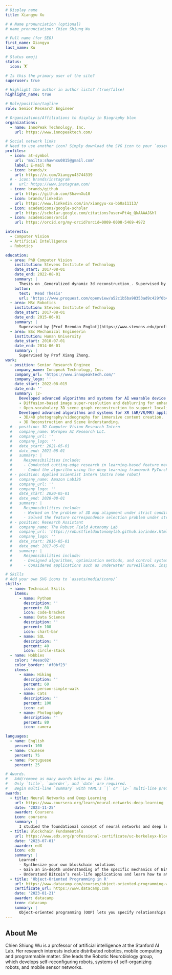 ```yaml
---
# Display name
title: Xiangyu Xu

# # Name pronunciation (optional)
# name_pronunciation: Chien Shiung Wu

# Full name (for SEO)
first_name: Xiangyu
last_name: Xu

# Status emoji
status:
  icon: 🏋️

# Is this the primary user of the site?
superuser: true

# Highlight the author in author lists? (true/false)
highlight_name: true

# Role/position/tagline
role: Senior Research Engineer

# Organizations/Affiliations to display in Biography blox
organizations:
  - name: InnoPeak Technology, Inc.
    url: https://www.innopeaktech.com/

# Social network links
# Need to use another icon? Simply download the SVG icon to your `assets/media/icons/` folder.
profiles:
  - icon: at-symbol
    url: 'mailto:shawnxu0815@gmail.com'
    label: E-mail Me
  - icon: brands/x
    url: https://x.com/Xiangyu43744339
  # - icon: brands/instagram
  #   url: https://www.instagram.com/
  - icon: brands/github
    url: https://github.com/ShawnXu10
  - icon: brands/linkedin
    url: https://www.linkedin.com/in/xiangyu-xu-bb0a11113/
  - icon: academicons/google-scholar
    url: https://scholar.google.com/citations?user=Pt4q_QkAAAAJ&hl
  - icon: academicons/orcid
    url: https://orcid.org/my-orcid?orcid=0009-0008-5469-4972

interests:
  - Computer Vision
  - Artificial Intelligence
  - Robotics

education:
  - area: PhD Computer Vision
    institution: Stevens Institute of Technology
    date_start: 2017-08-01
    date_end: 2022-08-01
    summary: |
      Thesis on _Generalized dynamic 3d reconstruction_. Supervised by [Prof Enrique Dunn](https://enriquedunn.github.io/).
    button:
      text: 'Read Thesis'
      url: 'https://www.proquest.com/openview/a52c1b5ba98353ad9c429f0b4c54c4a7'
  - area: MSc Robotics
    institution: Stevens Institute of Technology
    date_start: 2017-08-01
    date_end: 2015-06-01
    summary: |
      Supervised by [Prof Brendan Englot](https://www.stevens.edu/profile/benglot).
  - area: BSc Mechanical Engineerin
    institution: Hunan University
    date_start: 2010-07-01
    date_end: 2014-06-01
    summary: |
      Supervised by Prof Xiang Zhong.
work:
  - position: Senior Research Enginee
    company_name: Innopeak Technology, Inc.
    company_url: 'https://www.innopeaktech.com/'
    company_logo: ''
    date_start: 2022-08-015
    date_end: ''
    summary: |2-
      Developed advanced algorithms and systems for AI wearable device (glasses) applications:
      - Diffusion-based image super-resolution and deblurring for enhanced visual quality.
      - Open-vocabulary 3D scene graph reconstruction to support localization and navigation.
      Developed advanced algorithms and systems for XR (AR/VR/MR) applications:
      - 3D/4D photography/videography for immersive content creation.
      - 3D Reconstruction and Scene Understanding.
  # - position: 3D Computer Vision Research Intern
  #   company_name: Wormpex AI Research LLC.
  #   company_url: ''
  #   company_logo: ''
  #   date_start: 2021-05-01
  #   date_end: 2021-08-01
  #   summary: |
  #     Responsibilities include:
  #     - Conducted cutting-edge research in learning-based feature matching and camera poses estimation problems.
  #     - Coded the algorithm using the deep learning framework PyTorch and compared it with the state-of-the-art methods.
  # - position: Applied Scientist Intern (Astro home robot)
  #   company_name: Amazon Lab126
  #   company_url: ''
  #   company_logo: ''
  #   date_start: 2020-05-01
  #   date_end: 2020-08-01
  #   summary: |
  #     Responsibilities include:
  #     - Worked on the problem of 3D map alignment under strict conditions such as noise, outliers, and large non-overlapping areas and tested the algorithms on the home robot Astro.
  #     - Solved the feature correspondence selection problem under strict conditions such as texture-less feature, low light, and day-night difference and evaluated the algorithms on Amazon Web Service.
  # - position: Research Assistant
  #   company_name: The Robust Field Autonomy Lab
  #   company_url: 'https://robustfieldautonomylab.github.io/index.html'
  #   company_logo: ''
  #   date_start: 2016-05-01
  #   date_end: 2017-05-01
  #   summary: |
  #     Responsibilities include:
  #     - Designed algorithms, optimization methods, and control systems for robust and autonomous mobile robotics.
  #     - Considered applications such as underwater surveillance, inspection, autonomous exploration, and path planning.

# Skills
# Add your own SVG icons to `assets/media/icons/`
skills:
  - name: Technical Skills
    items:
      - name: Python
        description: ''
        percent: 80
        icon: code-bracket
      - name: Data Science
        description: ''
        percent: 100
        icon: chart-bar
      - name: SQL
        description: ''
        percent: 40
        icon: circle-stack
  - name: Hobbies
    color: '#eeac02'
    color_border: '#f0bf23'
    items:
      - name: Hiking
        description: ''
        percent: 60
        icon: person-simple-walk
      - name: Cats
        description: ''
        percent: 100
        icon: cat
      - name: Photography
        description: ''
        percent: 80
        icon: camera

languages:
  - name: English
    percent: 100
  - name: Chinese
    percent: 75
  - name: Portuguese
    percent: 25

# Awards.
#   Add/remove as many awards below as you like.
#   Only `title`, `awarder`, and `date` are required.
#   Begin multi-line `summary` with YAML's `|` or `|2-` multi-line prefix and indent 2 spaces below.
awards:
  - title: Neural Networks and Deep Learning
    url: https://www.coursera.org/learn/neural-networks-deep-learning
    date: '2023-11-25'
    awarder: Coursera
    icon: coursera
    summary: |
      I studied the foundational concept of neural networks and deep learning. By the end, I was familiar with the significant technological trends driving the rise of deep learning; build, train, and apply fully connected deep neural networks; implement efficient (vectorized) neural networks; identify key parameters in a neural network’s architecture; and apply deep learning to your own applications.
  - title: Blockchain Fundamentals
    url: https://www.edx.org/professional-certificate/uc-berkeleyx-blockchain-fundamentals
    date: '2023-07-01'
    awarder: edX
    icon: edx
    summary: |
      Learned:
      - Synthesize your own blockchain solutions
      - Gain an in-depth understanding of the specific mechanics of Bitcoin
      - Understand Bitcoin’s real-life applications and learn how to attack and destroy Bitcoin, Ethereum, smart contracts and Dapps, and alternatives to Bitcoin’s Proof-of-Work consensus algorithm
  - title: 'Object-Oriented Programming in R'
    url: https://www.datacamp.com/courses/object-oriented-programming-with-s3-and-r6-in-r
    certificate_url: https://www.datacamp.com
    date: '2023-01-21'
    awarder: datacamp
    icon: datacamp
    summary: |
      Object-oriented programming (OOP) lets you specify relationships between functions and the objects that they can act on, helping you manage complexity in your code. This is an intermediate level course, providing an introduction to OOP, using the S3 and R6 systems. S3 is a great day-to-day R programming tool that simplifies some of the functions that you write. R6 is especially useful for industry-specific analyses, working with web APIs, and building GUIs.
---
```


## About Me

Chien Shiung Wu is a professor of artificial intelligence at the Stanford AI Lab. Her research interests include distributed robotics, mobile computing and programmable matter. She leads the Robotic Neurobiology group, which develops self-reconfiguring robots, systems of self-organizing robots, and mobile sensor networks.
